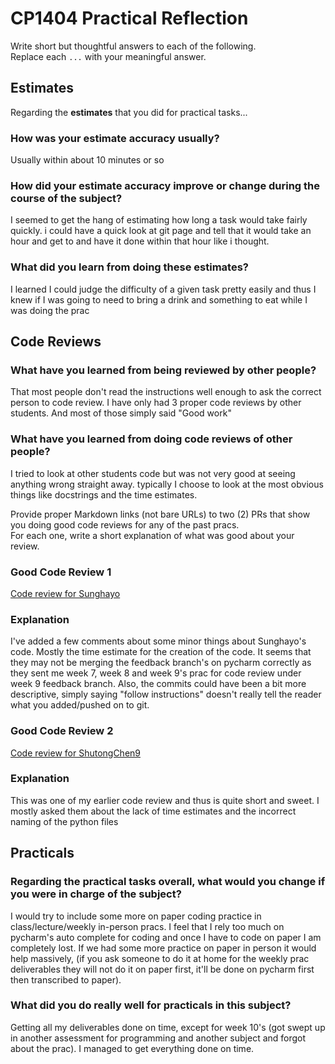 # CP1404 Practical Reflection

Write short but thoughtful answers to each of the following.  
Replace each `...` with your meaningful answer.

## Estimates

Regarding the **estimates** that you did for practical tasks...

### How was your estimate accuracy usually?

Usually within about 10 minutes or so

### How did your estimate accuracy improve or change during the course of the subject?

I seemed to get the hang of estimating how long a task would take fairly quickly. i could have a quick look at 
git page and tell that it would take an hour and get to and have it done within that hour like i thought.

### What did you learn from doing these estimates?

I learned I could judge the difficulty of a given task pretty easily and thus I
knew if I was going to need to bring a drink and something to eat while I was doing the prac

## Code Reviews

### What have you learned from being reviewed by other people?

That most people don't read the instructions well enough to ask the correct person to code review. 
I have only had 3 proper code reviews by other students.
And most of those simply said "Good work"

### What have you learned from doing code reviews of other people?

I tried to look at other students code but was not very good at seeing anything wrong straight away. 
typically I choose to look at the most obvious things like docstrings and the time estimates.

Provide proper Markdown links (not bare URLs) to two (2) PRs that show you doing good code reviews for any of the past
pracs.  
For each one, write a short explanation of what was good about your review.

### Good Code Review 1

[Code review for Sunghayo](https://github.com/Sunghayo/cp1404practicals/pull/6)

### Explanation

 I've added a few comments about some minor things about Sunghayo's code. 
 Mostly the time estimate for the creation of the code. 
 It seems that they may not be merging the feedback branch's on pycharm correctly as they sent me week 7, 
 week 8 and week 9's prac for code review under week 9 feedback branch. Also, the commits could have been a bit more 
 descriptive, simply saying "follow instructions" doesn't really tell the reader what you added/pushed on to git.

### Good Code Review 2

[Code review for ShutongChen9](https://github.com/ShutongChen9/cp1404practicals/pull/4)

### Explanation

This was one of my earlier code review and thus is quite short and sweet. 
I mostly asked them about the lack of time estimates and the incorrect naming of the python files

## Practicals

### Regarding the **practical tasks** overall, what would you change if you were in charge of the subject?

I would try to include some more on paper coding practice in class/lecture/weekly in-person pracs. 
I feel that I rely too much on pycharm's auto complete for coding and once I have to code on paper I am completely lost.
If we had some more practice on paper in person it would help massively, (if you ask someone to do it at home for the 
weekly prac deliverables they will not do it on paper first, it'll be done on pycharm first then transcribed to paper).

### What did you do really well for practicals in this subject?

Getting all my deliverables done on time, except for week 10's
(got swept up in another assessment for programming and another subject and forgot about the prac). 
I managed to get everything done on time.